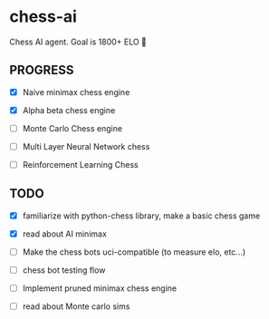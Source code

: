# chess-ai


Chess AI agent. Goal is 1800+ ELO 🚀

PROGRESS 
------

- [X] Naive minimax chess engine
- [X] Alpha beta chess engine
- [ ] Monte Carlo Chess engine
- [ ] Multi Layer Neural Network chess
- [ ] Reinforcement Learning Chess


TODO
------

- [X] familiarize with python-chess library, make a basic chess game 
- [X] read about AI minimax
- [ ] Make the chess bots uci-compatible (to measure elo, etc...)
- [ ] chess bot testing flow
- [ ] Implement pruned minimax chess engine 
- [ ] read about Monte carlo sims



